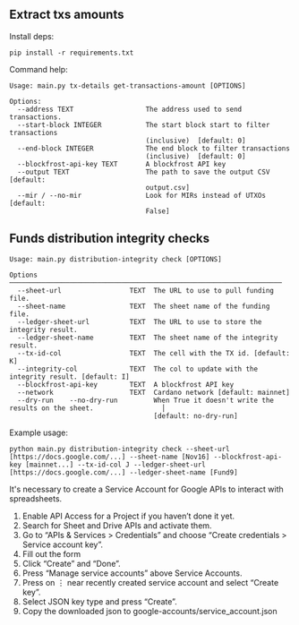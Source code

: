 ## Extract txs amounts

Install deps:

`pip install -r requirements.txt`

Command help:

```
Usage: main.py tx-details get-transactions-amount [OPTIONS]

Options:
  --address TEXT                  The address used to send transactions.
  --start-block INTEGER           The start block start to filter transactions
                                  (inclusive)  [default: 0]
  --end-block INTEGER             The end block to filter transactions
                                  (inclusive)  [default: 0]
  --blockfrost-api-key TEXT       A blockfrost API key
  --output TEXT                   The path to save the output CSV  [default:
                                  output.csv]
  --mir / --no-mir                Look for MIRs instead of UTXOs  [default:
                                  False]
```

## Funds distribution integrity checks

```
Usage: main.py distribution-integrity check [OPTIONS]                                                                

Options ────────────────────────────────────────────────────────────────────
  --sheet-url                 TEXT  The URL to use to pull funding file.
  --sheet-name                TEXT  The sheet name of the funding file.
  --ledger-sheet-url          TEXT  The URL to use to store the integrity result.
  --ledger-sheet-name         TEXT  The sheet name of the integrity result.
  --tx-id-col                 TEXT  The cell with the TX id. [default: K]
  --integrity-col             TEXT  The col to update with the integrity result. [default: I]
  --blockfrost-api-key        TEXT  A blockfrost API key
  --network                   TEXT  Cardano network [default: mainnet]
  --dry-run    --no-dry-run         When True it doesn't write the results on the sheet.                 │
                                    [default: no-dry-run]
```

Example usage:

```
python main.py distribution-integrity check --sheet-url [https://docs.google.com/...] --sheet-name [Nov16] --blockfrost-api-key [mainnet...] --tx-id-col J --ledger-sheet-url [https://docs.google.com/...] --ledger-sheet-name [Fund9]
```

It's necessary to create a Service Account for Google APIs to interact with spreadsheets.

1. Enable API Access for a Project if you haven’t done it yet.
2. Search for Sheet and Drive APIs and activate them.
3. Go to “APIs & Services > Credentials” and choose “Create credentials > Service account key”.
4. Fill out the form
5. Click “Create” and “Done”.
6. Press “Manage service accounts” above Service Accounts.
7. Press on ⋮ near recently created service account and select “Create key”.
8. Select JSON key type and press “Create”.
9. Copy the downloaded json to google-accounts/service_account.json
